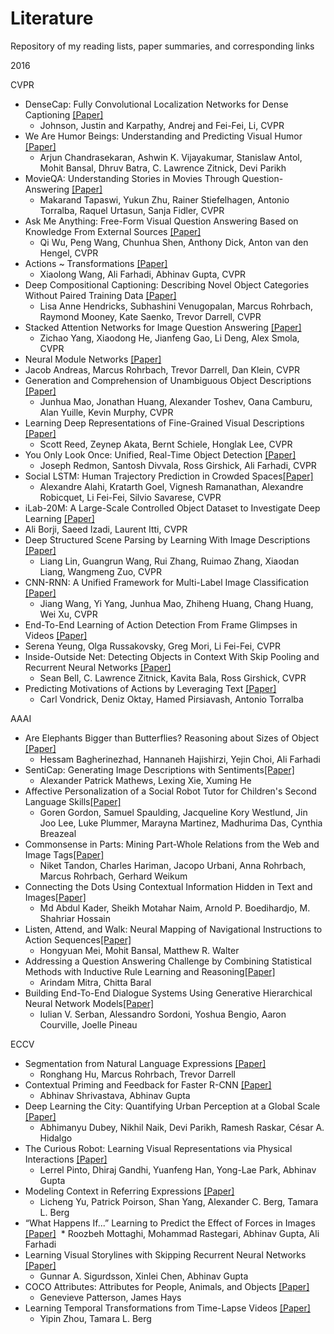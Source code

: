 # Literature
Repository of my reading lists, paper summaries, and corresponding links

2016

CVPR
* DenseCap: Fully Convolutional Localization Networks for Dense Captioning [[Paper]](http://cs.stanford.edu/people/karpathy/densecap.pdf)
  * Johnson, Justin and Karpathy, Andrej and Fei-Fei, Li, CVPR
* We Are Humor Beings: Understanding and Predicting Visual Humor [[Paper]](https://arxiv.org/abs/1512.04407)
  * Arjun Chandrasekaran, Ashwin K. Vijayakumar, Stanislaw Antol, Mohit Bansal, Dhruv Batra, C. Lawrence Zitnick, Devi Parikh
* MovieQA: Understanding Stories in Movies Through Question-Answering [[Paper]](http://movieqa.cs.toronto.edu/static/files/CVPR2016_MovieQA.pdf)
  * Makarand Tapaswi, Yukun Zhu, Rainer Stiefelhagen, Antonio Torralba, Raquel Urtasun, Sanja Fidler, CVPR
* Ask Me Anything: Free-Form Visual Question Answering Based on Knowledge From External Sources [[Paper]](https://arxiv.org/abs/1511.06973)
  * Qi Wu, Peng Wang, Chunhua Shen, Anthony Dick, Anton van den Hengel, CVPR
* Actions ~ Transformations [[Paper]](https://arxiv.org/abs/1512.00795)
  * Xiaolong Wang, Ali Farhadi, Abhinav Gupta, CVPR
* Deep Compositional Captioning: Describing Novel Object Categories Without Paired Training Data [[Paper]](https://arxiv.org/abs/1511.05284)
  * Lisa Anne Hendricks, Subhashini Venugopalan, Marcus Rohrbach, Raymond Mooney, Kate Saenko, Trevor Darrell, CVPR
* Stacked Attention Networks for Image Question Answering [[Paper]](https://arxiv.org/abs/1511.02274)
  * Zichao Yang, Xiaodong He, Jianfeng Gao, Li Deng, Alex Smola, CVPR
*  Neural Module Networks [[Paper]](https://arxiv.org/abs/1511.02799)
  * Jacob Andreas, Marcus Rohrbach, Trevor Darrell, Dan Klein, CVPR
* Generation and Comprehension of Unambiguous Object Descriptions [[Paper]](https://arxiv.org/abs/1511.02283)
  * Junhua Mao, Jonathan Huang, Alexander Toshev, Oana Camburu, Alan Yuille, Kevin Murphy, CVPR
* Learning Deep Representations of Fine-Grained Visual Descriptions [[Paper]](https://arxiv.org/abs/1605.05395)
  * Scott Reed, Zeynep Akata, Bernt Schiele, Honglak Lee, CVPR
* You Only Look Once: Unified, Real-Time Object Detection [[Paper]](https://arxiv.org/abs/1506.02640)
  * Joseph Redmon, Santosh Divvala, Ross Girshick, Ali Farhadi, CVPR
* Social LSTM: Human Trajectory Prediction in Crowded Spaces[[Paper]](http://vision.stanford.edu/pdf/CVPR16_N_LSTM.pdf)
  * Alexandre Alahi, Kratarth Goel, Vignesh Ramanathan, Alexandre Robicquet, Li Fei-Fei, Silvio Savarese, CVPR
*  iLab-20M: A Large-Scale Controlled Object Dataset to Investigate Deep Learning [[Paper]](http://crcv.ucf.edu/papers/cvpr2016/Borji_CVPR2016.pdf)
  * Ali Borji, Saeed Izadi, Laurent Itti, CVPR
* Deep Structured Scene Parsing by Learning With Image Descriptions [[Paper]](https://arxiv.org/abs/1604.02271)
  * Liang Lin, Guangrun Wang, Rui Zhang, Ruimao Zhang, Xiaodan Liang, Wangmeng Zuo, CVPR
* CNN-RNN: A Unified Framework for Multi-Label Image Classification [[Paper]](https://arxiv.org/abs/1604.04573)
  * Jiang Wang, Yi Yang, Junhua Mao, Zhiheng Huang, Chang Huang, Wei Xu, CVPR
*  End-To-End Learning of Action Detection From Frame Glimpses in Videos [[Paper]](https://arxiv.org/abs/1511.06984)
  * Serena Yeung, Olga Russakovsky, Greg Mori, Li Fei-Fei, CVPR
* Inside-Outside Net: Detecting Objects in Context With Skip Pooling and Recurrent Neural Networks [[Paper]](https://arxiv.org/abs/1512.04143)
  * Sean Bell, C. Lawrence Zitnick, Kavita Bala, Ross Girshick, CVPR
* Predicting Motivations of Actions by Leveraging Text [[Paper]](http://web.mit.edu/vondrick/intention.pdf)
  * Carl Vondrick, Deniz Oktay, Hamed Pirsiavash, Antonio Torralba
  
AAAI  
* Are Elephants Bigger than Butterflies? Reasoning about Sizes of Object [[Paper]](http://www.aaai.org/ocs/index.php/AAAI/AAAI16/paper/view/12510/12114)
  * Hessam Bagherinezhad, Hannaneh Hajishirzi, Yejin Choi, Ali Farhadi 
* SentiCap: Generating Image Descriptions with Sentiments[[Paper]](http://www.aaai.org/ocs/index.php/AAAI/AAAI16/paper/view/12501/12132)
  * Alexander Patrick Mathews, Lexing Xie, Xuming He
* Affective Personalization of a Social Robot Tutor for Children's Second Language Skills[[Paper]](http://www.aaai.org/ocs/index.php/AAAI/AAAI16/paper/view/11759/12184)
  * Goren Gordon, Samuel Spaulding, Jacqueline Kory Westlund, Jin Joo Lee, Luke Plummer, Marayna Martinez, Madhurima Das, Cynthia Breazeal
* Commonsense in Parts: Mining Part-Whole Relations from the Web and Image Tags[[Paper]](http://www.aaai.org/ocs/index.php/AAAI/AAAI16/paper/view/12337/11590)
  * Niket Tandon, Charles Hariman, Jacopo Urbani, Anna Rohrbach, Marcus Rohrbach, Gerhard Weikum
* Connecting the Dots Using Contextual Information Hidden in Text and Images[[Paper]](http://www.aaai.org/ocs/index.php/AAAI/AAAI16/paper/view/11916/12225)
  * Md Abdul Kader, Sheikh Motahar Naim, Arnold P. Boedihardjo, M. Shahriar Hossain
* Listen, Attend, and Walk: Neural Mapping of Navigational Instructions to Action Sequences[[Paper]](http://www.aaai.org/ocs/index.php/AAAI/AAAI16/paper/view/12522/12021)
  * Hongyuan Mei, Mohit Bansal, Matthew R. Walter
* Addressing a Question Answering Challenge by Combining Statistical Methods with Inductive Rule Learning and Reasoning[[Paper]](http://www.aaai.org/ocs/index.php/AAAI/AAAI16/paper/view/12345/12022)
  * Arindam Mitra, Chitta Baral
* Building End-To-End Dialogue Systems Using Generative Hierarchical Neural Network Models[[Paper]](http://www.aaai.org/ocs/index.php/AAAI/AAAI16/paper/view/11957/12160)
  * Iulian V. Serban, Alessandro Sordoni, Yoshua Bengio, Aaron Courville, Joelle Pineau
  
  
ECCV 
* Segmentation from Natural Language Expressions [[Paper]](http://rd.springer.com/chapter/10.1007/978-3-319-46448-0_7)
  * Ronghang Hu, Marcus Rohrbach, Trevor Darrell
* Contextual Priming and Feedback for Faster R-CNN [[Paper]](http://rd.springer.com/chapter/10.1007/978-3-319-46448-0_20)
  * Abhinav Shrivastava, Abhinav Gupta 
* Deep Learning the City: Quantifying Urban Perception at a Global Scale [[Paper]](http://rd.springer.com/chapter/10.1007/978-3-319-46448-0_12)
  * Abhimanyu Dubey, Nikhil Naik, Devi Parikh, Ramesh Raskar, César A. Hidalgo 
* The Curious Robot: Learning Visual Representations via Physical Interactions [[Paper]](http://rd.springer.com/chapter/10.1007/978-3-319-46475-6_1)
  * Lerrel Pinto, Dhiraj Gandhi, Yuanfeng Han, Yong-Lae Park, Abhinav Gupta
* Modeling Context in Referring Expressions [[Paper]](http://rd.springer.com/chapter/10.1007/978-3-319-46475-6_5)
  * Licheng Yu, Patrick Poirson, Shan Yang, Alexander C. Berg, Tamara L. Berg
* “What Happens If...” Learning to Predict the Effect of Forces in Images  [[Paper]](http://rd.springer.com/chapter/10.1007/978-3-319-46493-0_17)
  * Roozbeh Mottaghi, Mohammad Rastegari, Abhinav Gupta, Ali Farhadi
* Learning Visual Storylines with Skipping Recurrent Neural Networks [[Paper]](http://rd.springer.com/chapter/10.1007/978-3-319-46454-1_5)
  * Gunnar A. Sigurdsson, Xinlei Chen, Abhinav Gupta
* COCO Attributes: Attributes for People, Animals, and Objects [[Paper]](http://rd.springer.com/chapter/10.1007/978-3-319-46466-4_6)
  * Genevieve Patterson, James Hays
* Learning Temporal Transformations from Time-Lapse Videos [[Paper]](http://rd.springer.com/chapter/10.1007/978-3-319-46484-8_16)
  * Yipin Zhou, Tamara L. Berg
